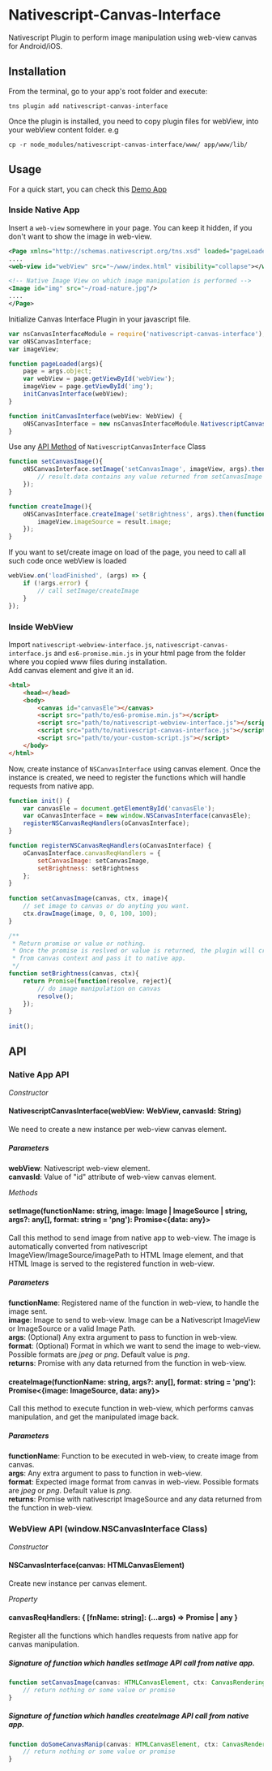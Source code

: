 # Nativescript-Canvas-Interface
Nativescript Plugin to perform image manipulation using web-view canvas for Android/iOS. 

## Installation
From the terminal, go to your app's root folder and execute:
```
tns plugin add nativescript-canvas-interface
```

Once the plugin is installed, you need to copy plugin files for webView, into your webView content folder.
e.g
```
cp -r node_modules/nativescript-canvas-interface/www/ app/www/lib/
```
## Usage
For a quick start, you can check this [Demo App](https://github.com/shripalsoni04/nativescript-canvas-interface-demo)

### Inside Native App

Insert a `web-view` somewhere in your page. You can keep it hidden, if you don't want to show the image in web-view.
```xml
<Page xmlns="http://schemas.nativescript.org/tns.xsd" loaded="pageLoaded">
....
<web-view id="webView" src="~/www/index.html" visibility="collapse"></web-view>

<!-- Native Image View on which image manipulation is performed -->
<Image id="img" src="~/road-nature.jpg"/> 
....
</Page>
```

Initialize Canvas Interface Plugin in your javascript file.

```javascript
var nsCanvasInterfaceModule = require('nativescript-canvas-interface');
var oNSCanvasInterface;
var imageView;

function pageLoaded(args){
    page = args.object;
    var webView = page.getViewById('webView');
    imageView = page.getViewById('img');
    initCanvasInterface(webView); 
}

function initCanvasInterface(webView: WebView) {
    oNSCanvasInterface = new nsCanvasInterfaceModule.NativescriptCanvasInterface(webView, 'canvasEle'); // 'canvasEle' is the value of "id" attribute of the canvas element in web-view
}
```

Use any [API Method](#native-app-api) of `NativescriptCanvasInterface` Class
```javascript
function setCanvasImage(){
    oNSCanvasInterface.setImage('setCanvasImage', imageView, args).then(function(result){
        // result.data contains any value returned from setCanvasImage function in web-view
    });
}

function createImage(){
    oNSCanvasInterface.createImage('setBrightness', args).then(function(result) {
        imageView.imageSource = result.image;
    });
}
```

If you want to set/create image on load of the page, you need to call all such code once webView is loaded
```javascript
webView.on('loadFinished', (args) => {
    if (!args.error) {
        // call setImage/createImage
    }
});
```

### Inside WebView

Import `nativescript-webview-interface.js`, `nativescript-canvas-interface.js` and `es6-promise.min.js` in your html page from the folder
where you copied www files during installation. <br/>
Add canvas element and give it an id.
```html
<html>
    <head></head>
    <body>
        <canvas id="canvasEle"></canvas>
        <script src="path/to/es6-promise.min.js"></script>
        <script src="path/to/nativescript-webview-interface.js"></script>
        <script src="path/to/nativescript-canvas-interface.js"></script>
        <script src="path/to/your-custom-script.js"></script>        
    </body>
</html>
```

Now, create instance of `NSCanvasInterface` using canvas element. Once the instance is created, we need to register the functions which will
handle requests from native app. 
```javascript
function init() {
    var canvasEle = document.getElementById('canvasEle');
    var oCanvasInterface = new window.NSCanvasInterface(canvasEle);
    registerNSCanvasReqHandlers(oCanvasInterface);    
}

function registerNSCanvasReqHandlers(oCanvasInterface) {
    oCanvasInterface.canvasReqHandlers = {
        setCanvasImage: setCanvasImage,
        setBrightness: setBrightness
    };
}
 
function setCanvasImage(canvas, ctx, image){
    // set image to canvas or do anyting you want.
    ctx.drawImage(image, 0, 0, 100, 100);
}

/**
 * Return promise or value or nothing. 
 * Once the promise is reslved or value is returned, the plugin will create an image 
 * from canvas context and pass it to native app.
 */ 
function setBrightness(canvas, ctx){
    return Promise(function(resolve, reject){
        // do image manipulation on canvas
        resolve();   
    });
}   
 
init();

```

## API

### Native App API

*Constructor*

#### NativescriptCanvasInterface(webView: WebView, canvasId: String)
We need to create a new instance per web-view canvas element.

##### Parameters
**webView**: Nativescript web-view element.<br/>
**canvasId**: Value of "id" attribute of web-view canvas element.<br/>

*Methods*

#### setImage(functionName: string, image: Image | ImageSource | string, args?: any[], format: string = 'png'): Promise<{data: any}>
Call this method to send image from native app to web-view. The image is automatically converted 
from nativescript ImageView/ImageSource/imagePath to HTML Image element, and that HTML Image is served to the 
registered function in web-view.

##### Parameters
**functionName**: Registered name of the function in web-view, to handle the image sent.<br/>
**image**: Image to send to web-view. Image can be a Nativescript ImageView or ImageSource or a valid Image Path.<br/> 
**args**: (Optional) Any extra argument to pass to function in web-view.<br/>
**format**: (Optional) Format in which we want to send the image to web-view. Possible formats are *jpeg* or *png*. Default value is *png*.<br/>
**returns**:  Promise with any data returned from the function in web-view.<br/>

#### createImage(functionName: string, args?: any[], format: string = 'png'): Promise<{image: ImageSource, data: any}>
Call this method to execute function in web-view, which performs canvas manipulation, and get the manipulated image back.

##### Parameters
**functionName**: Function to be executed in web-view, to create image from canvas.<br/>
**args**: Any extra argument to pass to function in web-view.<br/>
**format**: Expected image format from canvas in web-view. Possible formats are *jpeg* or *png*. Default value is *png*.<br/>
**returns**: Promise with nativescript ImageSource and any data returned from the function in web-view.<br/>

### WebView API (window.NSCanvasInterface Class)

*Constructor*

#### NSCanvasInterface(canvas: HTMLCanvasElement)
Create new instance per canvas element.

*Property*

#### canvasReqHandlers: { [fnName: string]: (...args) => Promise<any> | any }
Register all the functions which handles requests from native app for canvas manipulation.

##### Signature of function which handles setImage API call from native app.
```javascript
function setCanvasImage(canvas: HTMLCanvasElement, ctx: CanvasRenderingContext2D, image: HTMLImageElement, ...arg: any[]){
    // return nothing or some value or promise
}
```

##### Signature of function which handles createImage API call from native app.
```javascript
function doSomeCanvasManip(canvas: HTMLCanvasElement, ctx: CanvasRenderingContext2D, ...arg: any[]){
    // return nothing or some value or promise
}
```
